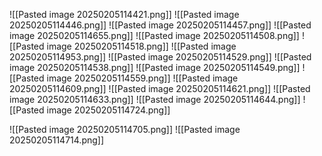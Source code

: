 ![[Pasted image 20250205114421.png]]
![[Pasted image 20250205114446.png]]
![[Pasted image 20250205114457.png]]
![[Pasted image 20250205114655.png]]
![[Pasted image 20250205114508.png]]
![[Pasted image 20250205114518.png]]
![[Pasted image 20250205114953.png]]
![[Pasted image 20250205114529.png]]
![[Pasted image 20250205114538.png]]
![[Pasted image 20250205114549.png]]
![[Pasted image 20250205114559.png]]
![[Pasted image 20250205114609.png]]
![[Pasted image 20250205114621.png]]
![[Pasted image 20250205114633.png]]
![[Pasted image 20250205114644.png]]
![[Pasted image 20250205114724.png]]

![[Pasted image 20250205114705.png]]
![[Pasted image 20250205114714.png]]
